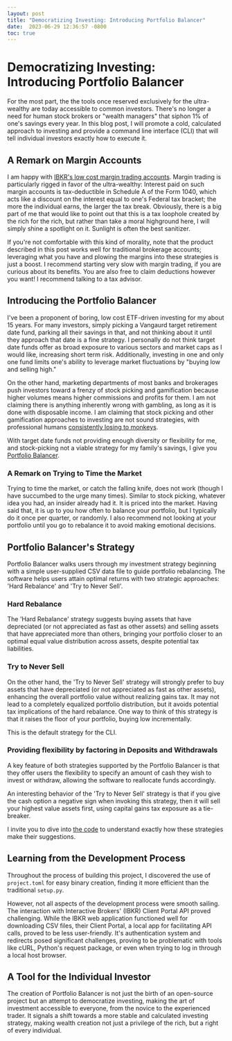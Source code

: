 ```yaml
---
layout: post
title: "Democratizing Investing: Introducing Portfolio Balancer"
date:  2023-06-29 12:36:57 -0800
toc: true
---
```


# Democratizing Investing: Introducing Portfolio Balancer

For the most part, the the tools once reserved exclusively for the ultra-wealthy are today accessible to common investors. There's no longer a need for human stock brokers or "wealth managers" that siphon 1% of one's savings every year. In this blog post, I will promote a cold, calculated approach to investing and provide a command line interface (CLI) that will tell individual investors exactly how to execute it.

## A Remark on Margin Accounts
I am happy with [IBKR's low cost margin trading accounts](https://www.interactivebrokers.com/en/index.php?f=44427&gclid=EAIaIQobChMIicWVrfru_wIVJQ2tBh2P6gkyEAAYASAAEgI6FPD_BwE). Margin trading is particularly rigged in favor of the ultra-wealthy: Interest paid on such margin accounts is tax-deductible in Schedule A of the Form 1040, which acts like a discount on the interest equal to one's Federal tax bracket; the more the individual earns, the larger the tax break. Obviously, there is a big part of me that would like to point out that this is a tax loophole created by the rich for the rich, but rather than take a moral highground here, I will simply shine a spotlight on it. Sunlight is often the best sanitizer.

If you're not comfortable with this kind of morality, note that the product described in this post works well for traditional brokerage accounts; leveraging what you have and plowing the margins into these strategies is just a boost. I recommend starting very slow with margin trading, if you are curious about its benefits. You are also free to claim deductions however you want! I recommend talking to a tax advisor.

## Introducing the Portfolio Balancer

I've been a proponent of boring, low cost ETF-driven investing for my about 15 years. For many investors, simply picking a Vangaurd target retirement date fund, parking all their savings in that, and not thinking about it until they approach that date is a fine strategy. I personally do not think target date funds offer as broad exposure to various sectors and market caps as I would like, increasing short term risk. Additionally, investing in one and only one fund limits one's ability to leverage market fluctuations by "buying low and selling high."

On the other hand, marketing departments of most banks and brokerages push investors toward a frenzy of stock picking and gamification because higher volumes means higher commissions and profits for them. I am not claiming there is anything inherently wrong with gambling, as long as it is done with disposable income. I am claiming that stock picking and other gamification approaches to investing are not sound strategies, with professional humans [consistently losing to monkeys](https://www.google.com/url?sa=t&rct=j&q=&esrc=s&source=web&cd=&cad=rja&uact=8&ved=2ahUKEwitprKq--7_AhUEiO4BHU_fAVUQFnoECA4QAQ&url=https%3A%2F%2Fwww.wsj.com%2Farticles%2FSB991681622136214659&usg=AOvVaw1h5PZgbOQdKpsBhkcSi7hF&opi=89978449).

With target date funds not providing enough diversity or flexibility for me, and stock-picking not a viable strategy for my family's savings, I give you [Portfolio Balancer](https://github.com/cfreundlich/portfolio-balancer/).


### A Remark on Trying to Time the Market
Trying to time the market, or catch the falling knife, does not work (though I have succumbed to the urge many times). Similar to stock picking, whatever idea you had, an insider already had it. It is priced into the market. Having said that, it is up to you how often to balance your portfolio, but I typically do it once per quarter, or randomly. I also recommend not looking at your portfolio until you go to rebalance it to avoid making emotional decisions.


## Portfolio Balancer's Strategy

Portfolio Balancer walks users through my investment strategy beginning with a simple user-supplied CSV data file to guide portfolio rebalancing. The software helps users attain optimal returns with two strategic approaches: 'Hard Rebalance' and 'Try to Never Sell'. 

### Hard Rebalance
The 'Hard Rebalance' strategy suggests buying assets that have depreciated (or not appreciated as fast as other assets) and selling assets that have appreciated more than others, bringing your portfolio closer to an optimal equal value distribution across assets, despite potential tax liabilities. 

### Try to Never Sell
On the other hand, the 'Try to Never Sell' strategy will strongly prefer to buy assets that have depreciated (or not appreciated as fast as other assets), enhancing the overall portfolio value without realizing gains tax. It may not lead to a completely equalized portfolio distribution, but it avoids potential tax implications of the hard rebalance. One way to think of this strategy is that it raises the floor of your portfolio, buying low incrementally.

This is the default strategy for the CLI.

### Providing flexibility by factoring in Deposits and Withdrawals
A key feature of both strategies supported by the Portfolio Balancer is that they offer users the flexibility to specify an amount of cash they wish to invest or withdraw, allowing the software to reallocate funds accordingly. 

An interesting behavior of the 'Try to Never Sell' strategy is that if you give the cash option a negative sign when invoking this strategy, then it will sell your highest value assets first, using capital gains tax exposure as a tie-breaker.

I invite you to dive into [the code](https://github.com/cfreundlich/portfolio-balancer/tree/main/src/pbal) to understand exactly how these strategies make their suggestions.

## Learning from the Development Process
Throughout the process of building this project, I discovered the use of `project.toml` for easy binary creation, finding it more efficient than the traditional `setup.py`. 

However, not all aspects of the development process were smooth sailing. The interaction with Interactive Brokers' (IBKR) Client Portal API proved challenging. While the IBKR web application functioned well for downloading CSV files, their Client Portal, a local app for facilitating API calls, proved to be less user-friendly. It's authentication system and redirects posed significant challenges, proving to be problematic with tools like cURL, Python's request package, or even when trying to log in through a local host browser.

## A Tool for the Individual Investor
The creation of Portfolio Balancer is not just the birth of an open-source project but an attempt to democratize investing, making the art of investment accessible to everyone, from the novice to the experienced trader. It signals a shift towards a more stable and calculated investing strategy, making wealth creation not just a privilege of the rich, but a right of every individual.
